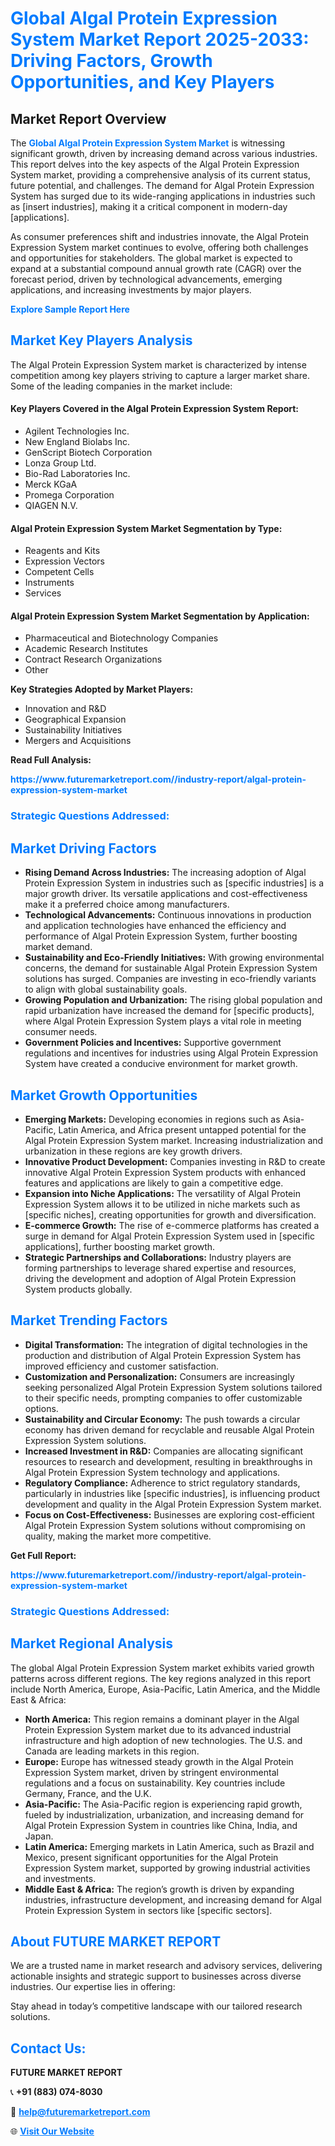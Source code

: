 <h1 style="color: #007BFF;">Global Algal Protein Expression System Market Report 2025-2033: Driving Factors, Growth Opportunities, and Key Players</h1>

<section id="overview">
<h2>Market Report Overview</h2>
<p>The <a href="https://www.futuremarketreport.com//industry-report/algal-protein-expression-system-market" style="color: #007BFF; text-decoration: none;"><strong>Global Algal Protein Expression System Market</strong></a> is witnessing significant growth, driven by increasing demand across various industries. This report delves into the key aspects of the Algal Protein Expression System market, providing a comprehensive analysis of its current status, future potential, and challenges. The demand for Algal Protein Expression System has surged due to its wide-ranging applications in industries such as [insert industries], making it a critical component in modern-day [applications].</p>
<p>As consumer preferences shift and industries innovate, the Algal Protein Expression System market continues to evolve, offering both challenges and opportunities for stakeholders. The global market is expected to expand at a substantial compound annual growth rate (CAGR) over the forecast period, driven by technological advancements, emerging applications, and increasing investments by major players.</p>
</section>

<section id="overview">
<p><a href="https://www.futuremarketreport.com//request-sample/reportId=78885" style="color: #007BFF; text-decoration: none;"><strong>Explore Sample Report Here</strong></a></p>
</section>

<section id="key-players">
<h2 style="color: #007BFF;">Market Key Players Analysis</h2>
<p>The Algal Protein Expression System market is characterized by intense competition among key players striving to capture a larger market share. Some of the leading companies in the market include:</p>
<h4>Key Players Covered in the Algal Protein Expression System Report:</h4>
<ul><li>Agilent Technologies Inc.</li><li>New England Biolabs Inc.</li><li>GenScript Biotech Corporation</li><li>Lonza Group Ltd.</li><li>Bio-Rad Laboratories Inc.</li><li>Merck KGaA</li><li>Promega Corporation</li><li>QIAGEN N.V.</li></ul>
<h4>Algal Protein Expression System Market Segmentation by Type:</h4>
<ul><li>Reagents and Kits</li><li>Expression Vectors</li><li>Competent Cells</li><li>Instruments</li><li>Services</li></ul>

<h4>Algal Protein Expression System Market Segmentation by Application:</h4>
<ul><li>Pharmaceutical and Biotechnology Companies</li><li>Academic Research Institutes</li><li>Contract Research Organizations</li><li>Other</li></ul>
<p><strong>Key Strategies Adopted by Market Players:</strong></p>
<ul>
<li>Innovation and R&D</li>
<li>Geographical Expansion</li>
<li>Sustainability Initiatives</li>
<li>Mergers and Acquisitions</li>
</ul>
</section>

<section>
<p><strong>Read Full Analysis: </strong></p><a href="https://www.futuremarketreport.com//industry-report/algal-protein-expression-system-market" style="color: #007BFF; text-decoration: none;"><strong>https://www.futuremarketreport.com//industry-report/algal-protein-expression-system-market</strong></a>
<h3 style="color: #007BFF;">Strategic Questions Addressed:</h3>
</section>

<section id="driving-factors">
<h2 style="color: #007BFF;">Market Driving Factors</h2>
<ul>
<li><strong>Rising Demand Across Industries:</strong> The increasing adoption of Algal Protein Expression System in industries such as [specific industries] is a major growth driver. Its versatile applications and cost-effectiveness make it a preferred choice among manufacturers.</li>
<li><strong>Technological Advancements:</strong> Continuous innovations in production and application technologies have enhanced the efficiency and performance of Algal Protein Expression System, further boosting market demand.</li>
<li><strong>Sustainability and Eco-Friendly Initiatives:</strong> With growing environmental concerns, the demand for sustainable Algal Protein Expression System solutions has surged. Companies are investing in eco-friendly variants to align with global sustainability goals.</li>
<li><strong>Growing Population and Urbanization:</strong> The rising global population and rapid urbanization have increased the demand for [specific products], where Algal Protein Expression System plays a vital role in meeting consumer needs.</li>
<li><strong>Government Policies and Incentives:</strong> Supportive government regulations and incentives for industries using Algal Protein Expression System have created a conducive environment for market growth.</li>
</ul>
</section>

<section id="growth-opportunities">
<h2 style="color: #007BFF;">Market Growth Opportunities</h2>
<ul>
<li><strong>Emerging Markets:</strong> Developing economies in regions such as Asia-Pacific, Latin America, and Africa present untapped potential for the Algal Protein Expression System market. Increasing industrialization and urbanization in these regions are key growth drivers.</li>
<li><strong>Innovative Product Development:</strong> Companies investing in R&D to create innovative Algal Protein Expression System products with enhanced features and applications are likely to gain a competitive edge.</li>
<li><strong>Expansion into Niche Applications:</strong> The versatility of Algal Protein Expression System allows it to be utilized in niche markets such as [specific niches], creating opportunities for growth and diversification.</li>
<li><strong>E-commerce Growth:</strong> The rise of e-commerce platforms has created a surge in demand for Algal Protein Expression System used in [specific applications], further boosting market growth.</li>
<li><strong>Strategic Partnerships and Collaborations:</strong> Industry players are forming partnerships to leverage shared expertise and resources, driving the development and adoption of Algal Protein Expression System products globally.</li>
</ul>
</section>

<section id="trending-factors">
<h2 style="color: #007BFF;">Market Trending Factors</h2>
<ul>
<li><strong>Digital Transformation:</strong> The integration of digital technologies in the production and distribution of Algal Protein Expression System has improved efficiency and customer satisfaction.</li>
<li><strong>Customization and Personalization:</strong> Consumers are increasingly seeking personalized Algal Protein Expression System solutions tailored to their specific needs, prompting companies to offer customizable options.</li>
<li><strong>Sustainability and Circular Economy:</strong> The push towards a circular economy has driven demand for recyclable and reusable Algal Protein Expression System solutions.</li>
<li><strong>Increased Investment in R&D:</strong> Companies are allocating significant resources to research and development, resulting in breakthroughs in Algal Protein Expression System technology and applications.</li>
<li><strong>Regulatory Compliance:</strong> Adherence to strict regulatory standards, particularly in industries like [specific industries], is influencing product development and quality in the Algal Protein Expression System market.</li>
<li><strong>Focus on Cost-Effectiveness:</strong> Businesses are exploring cost-efficient Algal Protein Expression System solutions without compromising on quality, making the market more competitive.</li>
</ul>
</section>

<section>
<p><strong>Get Full Report: </strong></p><a href="https://www.futuremarketreport.com//industry-report/algal-protein-expression-system-market" style="color: #007BFF; text-decoration: none;"><strong>https://www.futuremarketreport.com//industry-report/algal-protein-expression-system-market</strong></a>
<h3 style="color: #007BFF;">Strategic Questions Addressed:</h3>
</section>


<section id="regional-analysis">
<h2 style="color: #007BFF;">Market Regional Analysis</h2>
<p>The global Algal Protein Expression System market exhibits varied growth patterns across different regions. The key regions analyzed in this report include North America, Europe, Asia-Pacific, Latin America, and the Middle East & Africa:</p>
<ul>
<li><strong>North America:</strong> This region remains a dominant player in the Algal Protein Expression System market due to its advanced industrial infrastructure and high adoption of new technologies. The U.S. and Canada are leading markets in this region.</li>
<li><strong>Europe:</strong> Europe has witnessed steady growth in the Algal Protein Expression System market, driven by stringent environmental regulations and a focus on sustainability. Key countries include Germany, France, and the U.K.</li>
<li><strong>Asia-Pacific:</strong> The Asia-Pacific region is experiencing rapid growth, fueled by industrialization, urbanization, and increasing demand for Algal Protein Expression System in countries like China, India, and Japan.</li>
<li><strong>Latin America:</strong> Emerging markets in Latin America, such as Brazil and Mexico, present significant opportunities for the Algal Protein Expression System market, supported by growing industrial activities and investments.</li>
<li><strong>Middle East & Africa:</strong> The region’s growth is driven by expanding industries, infrastructure development, and increasing demand for Algal Protein Expression System in sectors like [specific sectors].</li>
</ul>
</section>

<footer>
<h2 style="color: #007BFF;">About FUTURE MARKET REPORT</h2>
<p>We are a trusted name in market research and advisory services, delivering actionable insights and strategic support to businesses across diverse industries. Our expertise lies in offering:</p>

<p>Stay ahead in today’s competitive landscape with our tailored research solutions.</p>

<h2 style="color: #007BFF;">Contact Us:</h2>
<p><strong>FUTURE MARKET REPORT</strong></p>
<p>📞 <strong>+91 (883) 074-8030</strong></p>
<p>📧 <strong><a href="mailto:help@futuremarketreport.com" style="color: #007BFF;">help@futuremarketreport.com</a></strong></p>
<p>🌐 <strong><a href="https://www.futuremarketreport.com/" style="color: #007BFF;">Visit Our Website</a></strong></p>
</footer>